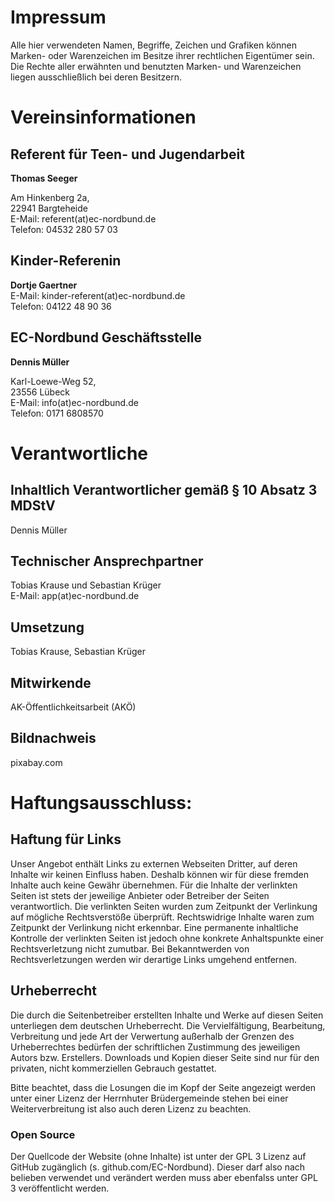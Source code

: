 # Impressum

Alle hier verwendeten Namen, Begriffe, Zeichen und Grafiken können Marken- oder Warenzeichen im Besitze ihrer rechtlichen Eigentümer sein.
Die Rechte aller erwähnten und benutzten Marken- und Warenzeichen liegen ausschließlich bei deren Besitzern.

# Vereinsinformationen

## Referent für Teen- und Jugendarbeit
**Thomas Seeger**  

Am Hinkenberg 2a,  
22941 Bargteheide  
E-Mail: referent(at)ec-nordbund.de  
Telefon: 04532 280 57 03

## Kinder-Referenin
**Dortje Gaertner**  
E-Mail: kinder-referent(at)ec-nordbund.de  
Telefon: 04122 48 90 36

## EC-Nordbund Geschäftsstelle
**Dennis Müller**  

Karl-Loewe-Weg 52,  
23556 Lübeck  
E-Mail: info(at)ec-nordbund.de  
Telefon: 0171 6808570

# Verantwortliche

## Inhaltlich Verantwortlicher gemäß § 10 Absatz 3 MDStV
Dennis Müller

## Technischer Ansprechpartner
Tobias Krause und Sebastian Krüger  
E-Mail: app(at)ec-nordbund.de

## Umsetzung
Tobias Krause, Sebastian Krüger

## Mitwirkende
AK-Öffentlichkeitsarbeit (AKÖ)

## Bildnachweis
pixabay.com

# Haftungsausschluss:

## Haftung für Links

Unser Angebot enthält Links zu externen Webseiten Dritter, auf deren Inhalte wir keinen Einfluss haben. Deshalb können wir für diese fremden Inhalte auch keine Gewähr übernehmen. Für die Inhalte der verlinkten Seiten ist stets der jeweilige Anbieter oder Betreiber der Seiten verantwortlich. Die verlinkten Seiten wurden zum Zeitpunkt der Verlinkung auf mögliche Rechtsverstöße überprüft. Rechtswidrige Inhalte waren zum Zeitpunkt der Verlinkung nicht erkennbar. Eine permanente inhaltliche Kontrolle der verlinkten Seiten ist jedoch ohne konkrete Anhaltspunkte einer Rechtsverletzung nicht zumutbar. Bei Bekanntwerden von Rechtsverletzungen werden wir derartige Links umgehend entfernen.

## Urheberrecht

Die durch die Seitenbetreiber erstellten Inhalte und Werke auf diesen Seiten unterliegen dem deutschen Urheberrecht. Die Vervielfältigung, Bearbeitung, Verbreitung und jede Art der Verwertung außerhalb der Grenzen des Urheberrechtes bedürfen der schriftlichen Zustimmung des jeweiligen Autors bzw. Erstellers. Downloads und Kopien dieser Seite sind nur für den privaten, nicht kommerziellen Gebrauch gestattet.

Bitte beachtet, dass die Losungen die im Kopf der Seite angezeigt werden unter einer Lizenz der Herrnhuter Brüdergemeinde stehen bei einer Weiterverbreitung ist also auch deren Lizenz zu beachten.

### Open Source
Der Quellcode der Website (ohne Inhalte) ist unter der GPL 3 Lizenz auf GitHub zugänglich (s. github.com/EC-Nordbund). Dieser darf also nach belieben verwendet und verändert werden muss aber ebenfalss unter GPL 3 veröffentlicht werden.